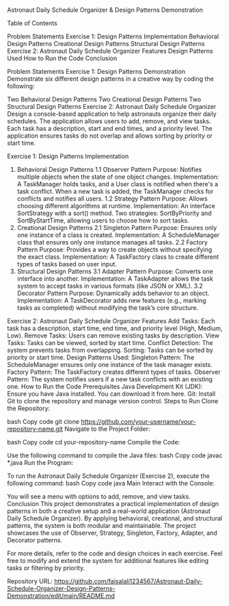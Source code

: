 Astronaut Daily Schedule Organizer & Design Patterns Demonstration

Table of Contents

Problem Statements
Exercise 1: Design Patterns Implementation
Behavioral Design Patterns
Creational Design Patterns
Structural Design Patterns
Exercise 2: Astronaut Daily Schedule Organizer
Features
Design Patterns Used
How to Run the Code
Conclusion

Problem Statements
Exercise 1: Design Patterns Demonstration
Demonstrate six different design patterns in a creative way by coding the following:

Two Behavioral Design Patterns
Two Creational Design Patterns
Two Structural Design Patterns
Exercise 2: Astronaut Daily Schedule Organizer
Design a console-based application to help astronauts organize their daily schedules. The application allows users to add, remove, and view tasks. Each task has a description, start and end times, and a priority level. The application ensures tasks do not overlap and allows sorting by priority or start time.

Exercise 1: Design Patterns Implementation
1. Behavioral Design Patterns
1.1 Observer Pattern
Purpose: Notifies multiple objects when the state of one object changes.
Implementation:
A TaskManager holds tasks, and a User class is notified when there's a task conflict.
When a new task is added, the TaskManager checks for conflicts and notifies all users.
1.2 Strategy Pattern
Purpose: Allows choosing different algorithms at runtime.
Implementation:
An interface SortStrategy with a sort() method.
Two strategies: SortByPriority and SortByStartTime, allowing users to choose how to sort tasks.
2. Creational Design Patterns
2.1 Singleton Pattern
Purpose: Ensures only one instance of a class is created.
Implementation:
A ScheduleManager class that ensures only one instance manages all tasks.
2.2 Factory Pattern
Purpose: Provides a way to create objects without specifying the exact class.
Implementation:
A TaskFactory class to create different types of tasks based on user input.
3. Structural Design Patterns
3.1 Adapter Pattern
Purpose: Converts one interface into another.
Implementation:
A TaskAdapter allows the task system to accept tasks in various formats (like JSON or XML).
3.2 Decorator Pattern
Purpose: Dynamically adds behavior to an object.
Implementation:
A TaskDecorator adds new features (e.g., marking tasks as completed) without modifying the task’s core structure.

Exercise 2: Astronaut Daily Schedule Organizer
Features
Add Tasks: Each task has a description, start time, end time, and priority level (High, Medium, Low).
Remove Tasks: Users can remove existing tasks by description.
View Tasks: Tasks can be viewed, sorted by start time.
Conflict Detection: The system prevents tasks from overlapping.
Sorting: Tasks can be sorted by priority or start time.
Design Patterns Used:
Singleton Pattern: The ScheduleManager ensures only one instance of the task manager exists.
Factory Pattern: The TaskFactory creates different types of tasks.
Observer Pattern: The system notifies users if a new task conflicts with an existing one.
How to Run the Code
Prerequisites
Java Development Kit (JDK): Ensure you have Java installed. You can download it from here.
Git: Install Git to clone the repository and manage version control.
Steps to Run
Clone the Repository:

bash
Copy code
git clone https://github.com/your-username/your-repository-name.git
Navigate to the Project Folder:

bash
Copy code
cd your-repository-name
Compile the Code:

Use the following command to compile the Java files:
bash
Copy code
javac *.java
Run the Program:

To run the Astronaut Daily Schedule Organizer (Exercise 2), execute the following command:
bash
Copy code
java Main
Interact with the Console:

You will see a menu with options to add, remove, and view tasks.
Conclusion
This project demonstrates a practical implementation of design patterns in both a creative setup and a real-world application (Astronaut Daily Schedule Organizer). By applying behavioral, creational, and structural patterns, the system is both modular and maintainable. The project showcases the use of Observer, Strategy, Singleton, Factory, Adapter, and Decorator patterns.

For more details, refer to the code and design choices in each exercise. Feel free to modify and extend the system for additional features like editing tasks or filtering by priority.

Repository URL: https://github.com/faisalali1234567/Astronaut-Daily-Schedule-Organizer-Design-Patterns-Demonstration/edit/main/README.md
